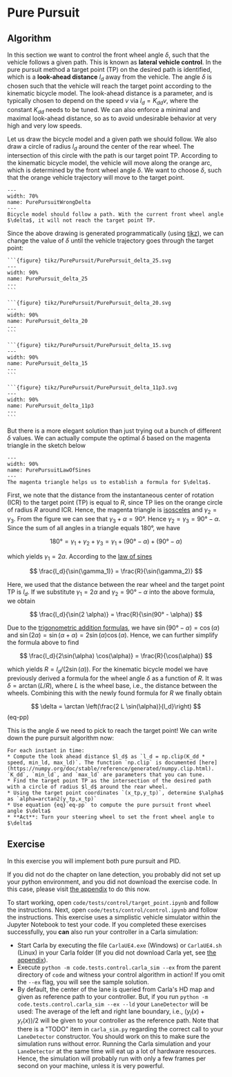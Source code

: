 Pure Pursuit
============================

## Algorithm

In this section we want to control the front wheel angle $\delta$, such that the vehicle follows a given path. This is known as **lateral vehicle control**.
In the pure pursuit method a target point (TP) on the desired path is identified, which is a **look-ahead distance** $l_d$ away from the vehicle. The angle $\delta$ is chosen such that the vehicle will reach the target point according to the kinematic bicycle model. 
The look-ahead distance is a parameter, and is typically chosen to depend on the speed $v$ via $l_d = K_{dd} v$, where the constant $K_{dd}$ needs to be tuned. We can also enforce a minimal and maximal look-ahead distance, so as to avoid undesirable behavior at very high and very low speeds. 

Let us draw the bicycle model and a given path we should follow. We also draw a circle of radius $l_d$ around the center of the rear wheel. The intersection of this circle with the path is our target point TP. According to the kinematic bicycle model, the vehicle will move along the orange arc, which is determined by the front wheel angle $\delta$. We want to choose $\delta$, such that the orange vehicle trajectory will move to the target point.

```{figure} tikz/PurePursuit/PurePursuitWrongDelta.svg
---
width: 70%
name: PurePursuitWrongDelta
---
Bicycle model should follow a path. With the current front wheel angle $\delta$, it will not reach the target point TP.
```

Since the above drawing is generated programmatically (using [tikz](https://en.wikipedia.org/wiki/PGF/TikZ)), we can change the value of $\delta$ until the vehicle trajectory goes through the target point:

````{tabbed} δ = 25°
```{figure} tikz/PurePursuit/PurePursuit_delta_25.svg
---
width: 90%
name: PurePursuit_delta_25
---
```
````

````{tabbed} δ = 20°
```{figure} tikz/PurePursuit/PurePursuit_delta_20.svg
---
width: 90%
name: PurePursuit_delta_20
---
```
````

````{tabbed} δ = 15°
```{figure} tikz/PurePursuit/PurePursuit_delta_15.svg
---
width: 90%
name: PurePursuit_delta_15
---
```
````

````{tabbed} δ = 11.3°
```{figure} tikz/PurePursuit/PurePursuit_delta_11p3.svg
---
width: 90%
name: PurePursuit_delta_11p3
---
```
````

But there is a more elegant solution than just trying out a bunch of different $\delta$ values. We can actually compute the optimal $\delta$ based on the magenta triangle in the sketch below

```{figure} tikz/PurePursuit/PurePursuitLawOfSines.svg
---
width: 90%
name: PurePursuitLawOfSines
---
The magenta triangle helps us to establish a formula for $\delta$.
```

First, we note that the distance from the instantaneous center of rotation (ICR) to the target point (TP) is equal to $R$, since TP lies on the orange circle of radius $R$ around ICR. Hence, the magenta triangle is [isosceles](https://en.wikipedia.org/wiki/Isosceles_triangle) and $\gamma_2=\gamma_3$. From the figure we can see that $\gamma_3+\alpha=90°$. Hence $\gamma_2=\gamma_3=90°-\alpha$. Since the sum of all angles in a triangle equals $180°$, we have 

$$180°=\gamma_1+\gamma_2+\gamma_3 = \gamma_1 + (90°-\alpha) + (90°-\alpha)$$

which yields $\gamma_1=2\alpha$. According to the [law of sines](https://en.wikipedia.org/wiki/Law_of_sines)

$$ \frac{l_d}{\sin(\gamma_1)} = \frac{R}{\sin(\gamma_2)} $$

Here, we used that the distance between the rear wheel and the target point TP is $l_d$. If we substitute $\gamma_1=2\alpha$ and $\gamma_2=90°-\alpha$ into the above formula, we obtain

$$ \frac{l_d}{\sin(2 \alpha)} = \frac{R}{\sin(90° - \alpha)} $$

Due to the [trigonometric addition formulas](https://mathworld.wolfram.com/TrigonometricAdditionFormulas.html), we have $\sin(90° - \alpha) = \cos(\alpha)$ and $\sin(2\alpha)=\sin(\alpha+\alpha)=2\sin(\alpha) \cos(\alpha)$. Hence, we can further simplify the formula above to find

$$ \frac{l_d}{2\sin(\alpha) \cos(\alpha)} = \frac{R}{\cos(\alpha)} $$

which yields $R=l_d/(2 \sin(\alpha))$. For the kinematic bicycle model we have previously derived a formula for the wheel angle $\delta$ as a function of $R$. It was $\delta = \arctan(L/R)$, where $L$ is the wheel base, i.e., the distance between the wheels. Combining this with the newly found formula for $R$ we finally obtain

$$ \delta = \arctan \left(\frac{2 L \sin(\alpha)}{l_d}\right) $$ (eq-pp)

This is the angle $\delta$ we need to pick to reach the target point! We can write down the pure pursuit algorithm now:

```{admonition} Pure pursuit algorithm
For each instant in time:
* Compute the look ahead distance $l_d$ as `l_d = np.clip(K_dd * speed, min_ld, max_ld)`. The function `np.clip` is documented [here](https://numpy.org/doc/stable/reference/generated/numpy.clip.html). `K_dd`, `min_ld`, and `max_ld` are parameters that you can tune.
* Find the target point TP as the intersection of the desired path with a circle of radius $l_d$ around the rear wheel. 
* Using the target point coordinates `(x_tp,y_tp)`, determine $\alpha$ as `alpha=arctan2(y_tp,x_tp)`
* Use equation {eq}`eq-pp` to compute the pure pursuit front wheel angle $\delta$
* **Act**: Turn your steering wheel to set the front wheel angle to $\delta$
```


## Exercise
In this exercise you will implement both pure pursuit and PID.

If you did not do the chapter on lane detection, you probably did not set up your python environment, and you did not download the exercise code. In this case, please visit [the appendix](../Appendix/ExerciseSetup.md) to do this now.

To start working, open `code/tests/control/target_point.ipynb` and follow the instructions. Next, open `code/tests/control/control.ipynb` and follow the instructions. This exercise uses a simplistic vehicle simulator within the Jupyter Notebook to test your code. If you completed these exercises successfully, you **can** also run your controller in a Carla simulation:

* Start Carla by executing the file `CarlaUE4.exe` (Windows) or `CarlaUE4.sh` (Linux) in your Carla folder (If you did not download Carla yet, see [the appendix](../Appendix/CarlaInstallation.md)). 
* Execute `python -m code.tests.control.carla_sim --ex` from the parent directory of `code` and witness your control algorithm in action! If you omit the `--ex` flag, you will see the sample solution.
* By default, the center of the lane is queried from Carla's HD map and given as reference path to your controller. But, if you run `python -m code.tests.control.carla_sim --ex --ld` your `LaneDetector` will be used: The average of the left and right lane boundary, i.e., $(y_l(x)+y_r(x))/2$ will be given to your controller as the reference path. Note that there is a "TODO" item in `carla_sim.py` regarding the correct call to your `LaneDetector` constructor. You should work on this to make sure the simulation runs without error. Running the Carla simulation and your `LaneDetector` at the same time will eat up a lot of hardware resources. Hence, the simulation will probably run with only a few frames per second on your machine, unless it is very powerful.
